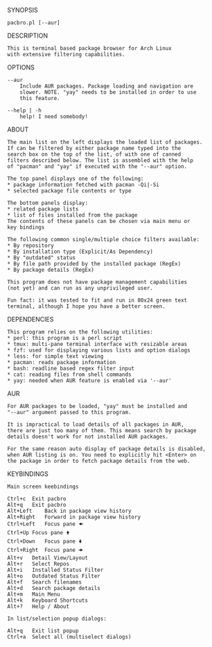 SYNOPSIS

    pacbro.pl [--aur]

DESCRIPTION

    This is terminal based package browser for Arch Linux
    with extensive filtering capabilities.

OPTIONS

    --aur
        Include AUR packages. Package loading and navigation are
        slower. NOTE. "yay" needs to be installed in order to use
        this feature.

    --help | -h
        help! I need somebody!

ABOUT

    The main list on the left displays the loaded list of packages.
    If can be filtered by either package name typed into the
    search box on the top of the list, of with one of canned
    filters described below. The list is assembled with the help
    of "pacman" and "yay" if executed with the "--aur" option.

    The top panel displays one of the following:
    * package information fetched with pacman -Qi|-Si
    * selected package file contents or type

    The bottom panels display:
    * related package lists
    * list of files installed from the package
    The contents of these panels can be chosen via main menu or
    key bindings

    The following common single/multiple choice filters available:
    * By repository
    * By installation type (Explicit/As Dependency)
    * By "outdated" status
    * By file path provided by the installed package (RegEx)
    * By package details (RegEx)

    This program does not have package management capabilities
    (not yet) and can run as any unprivileged user.

    Fun fact: it was tested to fit and run in 80x24 green text
    terminal, although I hope you have a better screen.

DEPENDENCIES

    This program relies on the following utilities:
    * perl: this program is a perl script
    * tmux: multi-pane terminal interface with resizable areas
    * fzf: used for displaying various lists and option dialogs
    * less: for simple text viewing
    * pacman: reads package information
    * bash: readline based regex filter input
    * cat: reading files from shell commands
    * yay: needed when AUR feature is enabled via '--aur'

AUR

    For AUR packages to be loaded, "yay" must be installed and
    "--aur" argument passed to this program.

    It is impractical to load details of all packages in AUR,
    there are just too many of them. This means search by package
    details doesn't work for not installed AUR packages.

    For the same reason auto display of package details is disabled,
    when AUR listing is on. You need to explicitly hit <Enter> on
    the package in order to fetch package details from the web.

KEYBINDINGS

    Main screen keebindings

    Ctrl+c	Exit pacbro
    Alt+q	Exit pacbro
    Alt+Left	Back in package view history
    Alt+Right	Forward in package view history
    Ctrl+Left	Focus pane 🠜
    Ctrl+Up	Focus pane 🠝
    Ctrl+Down	Focus pane 🠟
    Ctrl+Right	Focus pane 🠞
    Alt+v	Detail View/Layout
    Alt+r	Select Repos
    Alt+i	Installed Status Filter
    Alt+o	Outdated Status Filter
    Alt+f	Search filenames
    Alt+d	Search package details
    Alt+m	Main Menu
    Alt+k	Keyboard Shortcuts
    Alt+?	Help / About

    In list/selection popup dialogs:

    Alt+q	Exit list popup
    Ctrl+a	Select all (multiselect dialogs)

